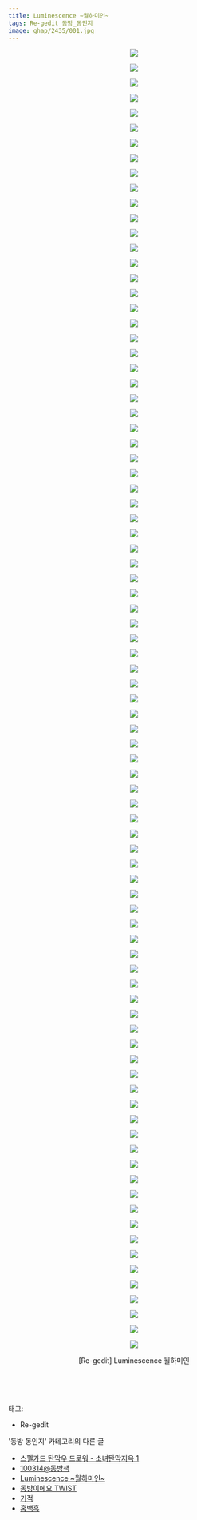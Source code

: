 ```yaml
---
title: Luminescence ~월하미인~
tags: Re-gedit 동방_동인지
image: ghap/2435/001.jpg
---
```

<div class="article">
<p style="text-align: center; clear: none; float: none;"><img src="{{ site.nasurl }}/ghap/2435/001.jpg"/></p>
<p style="text-align: center; clear: none; float: none;"><img src="{{ site.nasurl }}/ghap/2435/002.jpg"/></p>
<p style="text-align: center; clear: none; float: none;"><img src="{{ site.nasurl }}/ghap/2435/003.jpg"/></p>
<p style="text-align: center; clear: none; float: none;"><img src="{{ site.nasurl }}/ghap/2435/004.jpg"/></p>
<p style="text-align: center; clear: none; float: none;"><img src="{{ site.nasurl }}/ghap/2435/005.jpg"/></p>
<p style="text-align: center; clear: none; float: none;"><img src="{{ site.nasurl }}/ghap/2435/006.jpg"/></p>
<p style="text-align: center; clear: none; float: none;"><img src="{{ site.nasurl }}/ghap/2435/007.jpg"/></p>
<p style="text-align: center; clear: none; float: none;"><img src="{{ site.nasurl }}/ghap/2435/008.jpg"/></p>
<p style="text-align: center; clear: none; float: none;"><img src="{{ site.nasurl }}/ghap/2435/009.jpg"/></p>
<p style="text-align: center; clear: none; float: none;"><img src="{{ site.nasurl }}/ghap/2435/010.jpg"/></p>
<p style="text-align: center; clear: none; float: none;"><img src="{{ site.nasurl }}/ghap/2435/011.jpg"/></p>
<p style="text-align: center; clear: none; float: none;"><img src="{{ site.nasurl }}/ghap/2435/012.jpg"/></p>
<p style="text-align: center; clear: none; float: none;"><img src="{{ site.nasurl }}/ghap/2435/013.jpg"/></p>
<p style="text-align: center; clear: none; float: none;"><img src="{{ site.nasurl }}/ghap/2435/014.jpg"/></p>
<p style="text-align: center; clear: none; float: none;"><img src="{{ site.nasurl }}/ghap/2435/015.jpg"/></p>
<p style="text-align: center; clear: none; float: none;"><img src="{{ site.nasurl }}/ghap/2435/016.jpg"/></p>
<p style="text-align: center; clear: none; float: none;"><img src="{{ site.nasurl }}/ghap/2435/017.jpg"/></p>
<p style="text-align: center; clear: none; float: none;"><img src="{{ site.nasurl }}/ghap/2435/018.jpg"/></p>
<p style="text-align: center; clear: none; float: none;"><img src="{{ site.nasurl }}/ghap/2435/019.jpg"/></p>
<p style="text-align: center; clear: none; float: none;"><img src="{{ site.nasurl }}/ghap/2435/020.jpg"/></p>
<p style="text-align: center; clear: none; float: none;"><img src="{{ site.nasurl }}/ghap/2435/021.jpg"/></p>
<p style="text-align: center; clear: none; float: none;"><img src="{{ site.nasurl }}/ghap/2435/022.jpg"/></p>
<p style="text-align: center; clear: none; float: none;"><img src="{{ site.nasurl }}/ghap/2435/023.jpg"/></p>
<p style="text-align: center; clear: none; float: none;"><img src="{{ site.nasurl }}/ghap/2435/024.jpg"/></p>
<p style="text-align: center; clear: none; float: none;"><img src="{{ site.nasurl }}/ghap/2435/025.jpg"/></p>
<p style="text-align: center; clear: none; float: none;"><img src="{{ site.nasurl }}/ghap/2435/026.jpg"/></p>
<p style="text-align: center; clear: none; float: none;"><img src="{{ site.nasurl }}/ghap/2435/027.jpg"/></p>
<p style="text-align: center; clear: none; float: none;"><img src="{{ site.nasurl }}/ghap/2435/028.jpg"/></p>
<p style="text-align: center; clear: none; float: none;"><img src="{{ site.nasurl }}/ghap/2435/029.jpg"/></p>
<p style="text-align: center; clear: none; float: none;"><img src="{{ site.nasurl }}/ghap/2435/030.jpg"/></p>
<p style="text-align: center; clear: none; float: none;"><img src="{{ site.nasurl }}/ghap/2435/031.jpg"/></p>
<p style="text-align: center; clear: none; float: none;"><img src="{{ site.nasurl }}/ghap/2435/032.jpg"/></p>
<p style="text-align: center; clear: none; float: none;"><img src="{{ site.nasurl }}/ghap/2435/033.jpg"/></p>
<p style="text-align: center; clear: none; float: none;"><img src="{{ site.nasurl }}/ghap/2435/034.jpg"/></p>
<p style="text-align: center; clear: none; float: none;"><img src="{{ site.nasurl }}/ghap/2435/035.jpg"/></p>
<p style="text-align: center; clear: none; float: none;"><img src="{{ site.nasurl }}/ghap/2435/036.jpg"/></p>
<p style="text-align: center; clear: none; float: none;"><img src="{{ site.nasurl }}/ghap/2435/037.jpg"/></p>
<p style="text-align: center; clear: none; float: none;"><img src="{{ site.nasurl }}/ghap/2435/038.jpg"/></p>
<p style="text-align: center; clear: none; float: none;"><img src="{{ site.nasurl }}/ghap/2435/039.jpg"/></p>
<p style="text-align: center; clear: none; float: none;"><img src="{{ site.nasurl }}/ghap/2435/040.jpg"/></p>
<p style="text-align: center; clear: none; float: none;"><img src="{{ site.nasurl }}/ghap/2435/041.jpg"/></p>
<p style="text-align: center; clear: none; float: none;"><img src="{{ site.nasurl }}/ghap/2435/042.jpg"/></p>
<p style="text-align: center; clear: none; float: none;"><img src="{{ site.nasurl }}/ghap/2435/043.jpg"/></p>
<p style="text-align: center; clear: none; float: none;"><img src="{{ site.nasurl }}/ghap/2435/044.jpg"/></p>
<p style="text-align: center; clear: none; float: none;"><img src="{{ site.nasurl }}/ghap/2435/045.jpg"/></p>
<p style="text-align: center; clear: none; float: none;"><img src="{{ site.nasurl }}/ghap/2435/046.jpg"/></p>
<p style="text-align: center; clear: none; float: none;"><img src="{{ site.nasurl }}/ghap/2435/047.jpg"/></p>
<p style="text-align: center; clear: none; float: none;"><img src="{{ site.nasurl }}/ghap/2435/048.jpg"/></p>
<p style="text-align: center; clear: none; float: none;"><img src="{{ site.nasurl }}/ghap/2435/049.jpg"/></p>
<p style="text-align: center; clear: none; float: none;"><img src="{{ site.nasurl }}/ghap/2435/050.jpg"/></p>
<p style="text-align: center; clear: none; float: none;"><img src="{{ site.nasurl }}/ghap/2435/051.jpg"/></p>
<p style="text-align: center; clear: none; float: none;"><img src="{{ site.nasurl }}/ghap/2435/052.jpg"/></p>
<p style="text-align: center; clear: none; float: none;"><img src="{{ site.nasurl }}/ghap/2435/053.jpg"/></p>
<p style="text-align: center; clear: none; float: none;"><img src="{{ site.nasurl }}/ghap/2435/054.jpg"/></p>
<p style="text-align: center; clear: none; float: none;"><img src="{{ site.nasurl }}/ghap/2435/055.jpg"/></p>
<p style="text-align: center; clear: none; float: none;"><img src="{{ site.nasurl }}/ghap/2435/056.jpg"/></p>
<p style="text-align: center; clear: none; float: none;"><img src="{{ site.nasurl }}/ghap/2435/057.jpg"/></p>
<p style="text-align: center; clear: none; float: none;"><img src="{{ site.nasurl }}/ghap/2435/058.jpg"/></p>
<p style="text-align: center; clear: none; float: none;"><img src="{{ site.nasurl }}/ghap/2435/059.jpg"/></p>
<p style="text-align: center; clear: none; float: none;"><img src="{{ site.nasurl }}/ghap/2435/060.jpg"/></p>
<p style="text-align: center; clear: none; float: none;"><img src="{{ site.nasurl }}/ghap/2435/061.jpg"/></p>
<p style="text-align: center; clear: none; float: none;"><img src="{{ site.nasurl }}/ghap/2435/062.jpg"/></p>
<p style="text-align: center; clear: none; float: none;"><img src="{{ site.nasurl }}/ghap/2435/063.jpg"/></p>
<p style="text-align: center; clear: none; float: none;"><img src="{{ site.nasurl }}/ghap/2435/064.jpg"/></p>
<p style="text-align: center; clear: none; float: none;"><img src="{{ site.nasurl }}/ghap/2435/065.jpg"/></p>
<p style="text-align: center; clear: none; float: none;"><img src="{{ site.nasurl }}/ghap/2435/066.jpg"/></p>
<p style="text-align: center; clear: none; float: none;"><img src="{{ site.nasurl }}/ghap/2435/067.jpg"/></p>
<p style="text-align: center; clear: none; float: none;"><img src="{{ site.nasurl }}/ghap/2435/068.jpg"/></p>
<p style="text-align: center; clear: none; float: none;"><img src="{{ site.nasurl }}/ghap/2435/069.jpg"/></p>
<p style="text-align: center; clear: none; float: none;"><img src="{{ site.nasurl }}/ghap/2435/070.jpg"/></p>
<p style="text-align: center; clear: none; float: none;"><img src="{{ site.nasurl }}/ghap/2435/071.jpg"/></p>
<p style="text-align: center; clear: none; float: none;"><img src="{{ site.nasurl }}/ghap/2435/072.jpg"/></p>
<p style="text-align: center; clear: none; float: none;"><img src="{{ site.nasurl }}/ghap/2435/073.jpg"/></p>
<p style="text-align: center; clear: none; float: none;"><img src="{{ site.nasurl }}/ghap/2435/074.jpg"/></p>
<p style="text-align: center; clear: none; float: none;"><img src="{{ site.nasurl }}/ghap/2435/075.jpg"/></p>
<p style="text-align: center; clear: none; float: none;"><img src="{{ site.nasurl }}/ghap/2435/076.jpg"/></p>
<p style="text-align: center; clear: none; float: none;"><img src="{{ site.nasurl }}/ghap/2435/077.jpg"/></p>
<p style="text-align: center; clear: none; float: none;"><img src="{{ site.nasurl }}/ghap/2435/078.jpg"/></p>
<p style="text-align: center; clear: none; float: none;"><img src="{{ site.nasurl }}/ghap/2435/079.jpg"/></p>
<p style="text-align: center; clear: none; float: none;"><img src="{{ site.nasurl }}/ghap/2435/080.jpg"/></p>
<p style="text-align: center; clear: none; float: none;"><img src="{{ site.nasurl }}/ghap/2435/081.jpg"/></p>
<p style="text-align: center; clear: none; float: none;"><img src="{{ site.nasurl }}/ghap/2435/082.jpg"/></p>
<p style="text-align: center; clear: none; float: none;"><img src="{{ site.nasurl }}/ghap/2435/083.jpg"/></p>
<p style="text-align: center; clear: none; float: none;"><img src="{{ site.nasurl }}/ghap/2435/084.jpg"/></p>
<p style="text-align: center; clear: none; float: none;"><img src="{{ site.nasurl }}/ghap/2435/085.jpg"/></p>
<p style="text-align: center; clear: none; float: none;"><img src="{{ site.nasurl }}/ghap/2435/086.jpg"/></p>
<p style="text-align: center; clear: none; float: none;"><img src="{{ site.nasurl }}/ghap/2435/087.jpg"/></p>
<p style="text-align: center; clear: none; float: none;">[Re-gedit] Luminescence 월하미인</p>
<p style="text-align: center; clear: none; float: none;"><br/></p>
<p><br/></p>
</div><div class="tagTrail">
<p>태그: </p>
<ul>
<li>Re-gedit</li>
</ul>
</div><div class="another">
<p>'동방 동인지' 카테고리의 다른 글</p>
<ul>
<li><a href="/2016-10-04-ghap_2438">스펠카드 탄막우 드로워 - 소녀탄막지옥 1</a></li>
<li><a href="/2016-10-04-ghap_2436">100314@동방책</a></li>
<li><a href="/2016-10-04-ghap_2435">Luminescence ~월하미인~</a></li>
<li><a href="/2016-10-04-ghap_2434">동방이에요 TWIST</a></li>
<li><a href="/2016-10-04-ghap_2433">기적</a></li>
<li><a href="/2016-10-04-ghap_2432">홍백흑</a></li>
</ul>
</div><div class="cb_module cb_fluid">
<div class="cb_wrt cb_profile">
</div><!-- commentList close -->
</div>